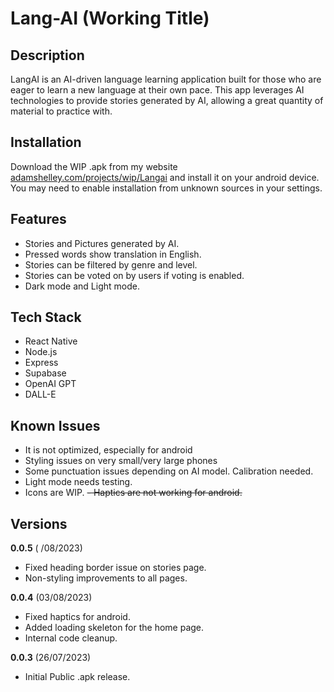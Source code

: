 # Lang-AI (Working Title)

## Description
LangAI is an AI-driven language learning application built for those who are eager to learn a new language at their own pace. This app leverages AI technologies to provide stories generated by AI, allowing a great quantity of material to practice with. 


## Installation
Download the WIP .apk from my website [adamshelley.com/projects/wip/Langai](https://adamshelley.com/projects/wip/Langai) and install it on your android device. You may need to enable installation from unknown sources in your settings.

## Features
- Stories and Pictures generated by AI.
- Pressed words show translation in English.
- Stories can be filtered by genre and level.
- Stories can be voted on by users if voting is enabled.
- Dark mode and Light mode.

## Tech Stack
- React Native
- Node.js
- Express
- Supabase
- OpenAI GPT
- DALL-E

## Known Issues
- It is not optimized, especially for android
- Styling issues on very small/very large phones
- Some punctuation issues depending on AI model. Calibration needed.
- Light mode needs testing.
- Icons are WIP.
~~- Haptics are not working for android.~~

## Versions

**0.0.5** ( /08/2023)
- Fixed heading border issue on stories page.
- Non-styling improvements to all pages.

**0.0.4** (03/08/2023)
- Fixed haptics for android.
- Added loading skeleton for the home page.
- Internal code cleanup.

**0.0.3** (26/07/2023)
- Initial Public .apk release.




